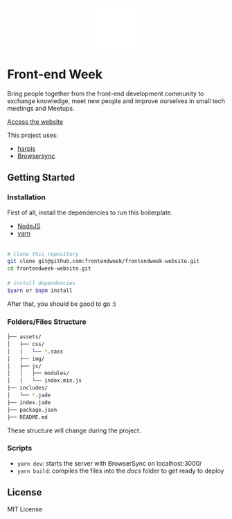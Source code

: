 <p align="center">
  <img src="_src/assets/img/logo.svg" width="100">
</p>

# Front-end Week

Bring people together from the front-end development community to exchange knowledge, meet new people and improve ourselves in small tech meetings and Meetups.


[Access the website](http://frontendweek.com.br/)

This project uses:
- [harpjs](http://harpjs.com/)
- [Browsersync](https://www.browsersync.io/)

## Getting Started

### Installation

First of all, install the dependencies to run this boilerplate.

- [NodeJS](http://nodejs.org/)
- [yarn](https://yarnpkg.com/)

```sh

# Clone this repository
git clone git@github.com:frontendweek/frontendweek-website.git
cd frontendweek-website.git

# install dependencies
$yarn or $npm install

```

After that, you should be good to go :)

### Folders/Files Structure

```sh
├── assets/
│   ├── css/
│   │   └── *.sass
│   ├── img/
│   ├── js/
│   │   ├── modules/
│   │   └── index.min.js
├── includes/
│   └── *.jade
├── index.jade
├── package.json
├── README.md
```
These structure will change during the project.


### Scripts

- `yarn dev`: starts the server with BrowserSync on localhost:3000/
- `yarn build`: compiles the files into the *docs* folder to get ready to deploy

## License

MIT License
